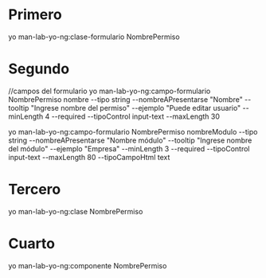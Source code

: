# Primero
yo man-lab-yo-ng:clase-formulario NombrePermiso
# Segundo
//campos del formulario
yo man-lab-yo-ng:campo-formulario NombrePermiso nombre --tipo string --nombreAPresentarse "Nombre" --tooltip "Ingrese nombre del permiso" --ejemplo "Puede editar usuario" --minLength 4 --required --tipoControl input-text --maxLength 30   

yo man-lab-yo-ng:campo-formulario NombrePermiso nombreModulo --tipo string --nombreAPresentarse "Nombre módulo" --tooltip "Ingrese nombre del módulo" --ejemplo "Empresa" --minLength 3 --required --tipoControl input-text --maxLength 80 --tipoCampoHtml text
# Tercero

yo man-lab-yo-ng:clase NombrePermiso

# Cuarto 

yo man-lab-yo-ng:componente NombrePermiso

